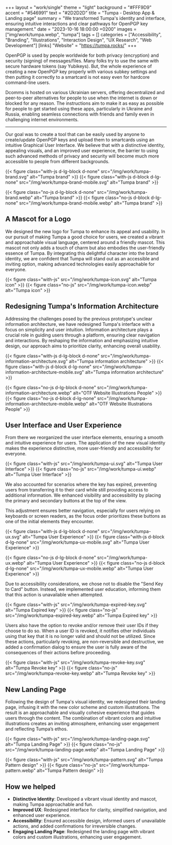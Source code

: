 +++
layout = "work/single"
theme = "light"
background = "#FFF9D9"
accent = "#546991"
text = "#2D2D2D"
title = "Tumpa - Desktop App & Landing page"
summary = "We transformed Tumpa's identity and interface, ensuring intuitive interactions and clear pathways for OpenPGP key management."
date = "2023-10-16 18:00:00 +0200"
images = ["img/work/tumpa.webp", "tumpa"]
tags = []
categories = ["Accessibility", "Branding", "Illustrations", "Interaction Design", "UX Research", "Web Development"]
[links]
    "Website" = "https://tumpa.rocks/"
+++

OpenPGP is used by people worldwide for both privacy (encryption) and security (signing) of messages/files. Many folks try to use the same with secure hardware tokens (say Yubikeys). But, the whole experience of creating a new OpenPGP key properly with various subkey settings and then putting it correctly to a smartcard is not easy even for hardcore command-line users. 

Dcomms is hosted on various Ukrainian servers, offering decentralized and peer-to-peer alternatives for people to use when the internet is down or blocked for any reason. The instructions aim to make it as easy as possible for people to get started using these apps, particularly in Ukraine and Russia, enabling seamless connections with friends and family even in challenging internet environments.

---

Our goal was to create a tool that can be easily used by anyone to create/update OpenPGP keys and upload them to smartcards using an intuitive Graphical User Interface. We believe that with a distinctive identity, appealing visuals, and an improved user experience, the barrier to using such advanced methods of privacy and security will become much more accessible to people from different backgrounds.


{{< figure class="with-js d-lg-block d-none" src="/img/work/tumpa-brand.svg" alt="Tumpa brand" >}}
{{< figure class="with-js d-block d-lg-none" src="/img/work/tumpa-brand-mobile.svg" alt="Tumpa brand" >}}

{{< figure class="no-js d-lg-block d-none" src="/img/work/tumpa-brand.webp" alt="Tumpa brand" >}}
{{< figure class="no-js d-block d-lg-none" src="/img/work/tumpa-brand-mobile.webp" alt="Tumpa brand" >}}

## A Mascot for a Logo

We designed the new logo for Tumpa to enhance its appeal and usability. In our pursuit of making Tumpa a good choice for users, we created a vibrant and approachable visual language, centered around a friendly mascot. This mascot not only adds a touch of charm but also embodies the user-friendly essence of Tumpa. By integrating this delightful character into the brand identity, we are confident that Tumpa will stand out as an accessible and inviting option, making advanced technologies easily approachable for everyone.

{{< figure class="with-js" src="/img/work/tumpa-icon.svg" alt="Tumpa icon" >}}
{{< figure class="no-js" src="/img/work/tumpa-icon.webp" alt="Tumpa icon" >}}

## Redesigning Tumpa's Information Architecture

Addressing the challenges posed by the previous prototype's unclear information architecture, we have redesigned Tumpa's interface with a focus on simplicity and user intuition. Information architecture plays a crucial role in guiding users through a platform, ensuring clear navigation and interactions. By reshaping the information and emphasizing intuitive design, our approach aims to prioritize clarity, enhancing overall usability.

{{< figure class="with-js d-lg-block d-none" src="/img/work/tumpa-information-architecture.svg" alt="Tumpa information architecture" >}}
{{< figure class="with-js d-block d-lg-none" src="/img/work/tumpa-information-architecture-mobile.svg" alt="Tumpa information architecture" >}}

{{< figure class="no-js d-lg-block d-none" src="/img/work/tumpa-information-architecture.webp" alt="OTF Website Illustrations People" >}}
{{< figure class="no-js d-block d-lg-none" src="/img/work/tumpa-information-architecture-mobile.webp" alt="OTF Website Illustrations People" >}}

## User Interface and User Experience

From there we reorganized the user interface elements, ensuring a smooth and intuitive experience for users. The application of the new visual identity makes the experience distinctive, more user-friendly and accessibility for everyone.

{{< figure class="with-js" src="/img/work/tumpa-ui.svg" alt="Tumpa User Interface" >}}
{{< figure class="no-js" src="/img/work/tumpa-ui.webp" alt="Tumpa User Interface" >}}

We also accounted for scenarios where the key has expired, preventing users from transferring it to their card while still providing access to additional information. We enhanced visibility and accessibility by placing the primary and secondary buttons at the top of the view. 

This adjustment ensures better navigation, especially for users relying on keyboards or screen readers, as the focus order prioritizes these buttons as one of the initial elements they encounter.

{{< figure class="with-js d-lg-block d-none" src="/img/work/tumpa-ux.svg" alt="Tumpa User Experience" >}}
{{< figure class="with-js d-block d-lg-none" src="/img/work/tumpa-ux-mobile.svg" alt="Tumpa User Experience" >}}

{{< figure class="no-js d-lg-block d-none" src="/img/work/tumpa-ux.webp" alt="Tumpa User Experience" >}}
{{< figure class="no-js d-block d-lg-none" src="/img/work/tumpa-ux-mobile.webp" alt="Tumpa User Experience" >}}

Due to accessibility considerations, we chose not to disable the "Send Key to Card" button. Instead, we implemented user education, informing them that this action is unavailable when attempted.

{{< figure class="with-js" src="/img/work/tumpa-expired-key.svg" alt="Tumpa Expired key" >}}
{{< figure class="no-js" src="/img/work/tumpa-expired-key.webp" alt="Tumpa Expired key" >}}

Users also have the option to revoke and/or remove their user IDs if they choose to do so. When a user ID is revoked, it notifies other individuals using that key that it is no longer valid and should not be utilized. Since these actions, particularly revoking, are non-reversible and destructive, we added a confirmation dialog to ensure the user is fully aware of the consequences of their actions before proceeding.

{{< figure class="with-js" src="/img/work/tumpa-revoke-key.svg" alt="Tumpa Revoke key" >}}
{{< figure class="no-js" src="/img/work/tumpa-revoke-key.webp" alt="Tumpa Revoke key" >}}

## New Landing Page

Following the design of Tumpa's visual identity, we redesigned their landing page, infusing it with the new color scheme and custom illustrations. The result is an approachable and visually cohesive experience that guides users through the content. The combination of vibrant colors and intuitive illustrations creates an inviting atmosphere, enhancing user engagement and reflecting Tumpa’s ethos.

{{< figure class="with-js" src="/img/work/tumpa-landing-page.svg" alt="Tumpa Landing Page" >}}
{{< figure class="no-js" src="/img/work/tumpa-landing-page.webp" alt="Tumpa Landing Page" >}}

{{< figure class="with-js" src="/img/work/tumpa-pattern.svg" alt="Tumpa Pattern design" >}}
{{< figure class="no-js" src="/img/work/tumpa-pattern.webp" alt="Tumpa Pattern design" >}}

## How we helped

- **Distinctive Identity**: Developed a vibrant visual identity and mascot, making Tumpa approachable and fun.
- **Improved UX**: Redesigned interface for clarity, simplified navigation, and enhanced user experience.
- **Accessibility**: Ensured accessible design, informed users of unavailable actions, and added confirmations for irreversible changes.
- **Engaging Landing Page**: Redesigned the landing page with vibrant colors and custom illustrations, enhancing user engagement.